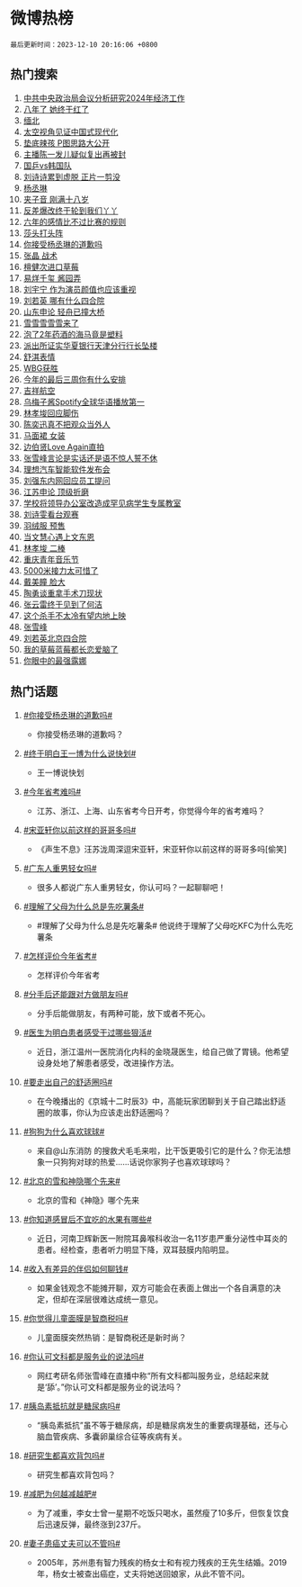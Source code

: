 # 微博热榜

`最后更新时间：2023-12-10 20:16:06 +0800`

## 热门搜索

1. [中共中央政治局会议分析研究2024年经济工作](https://m.weibo.cn/search?containerid=100103type%3D1%26t%3D10%26q%3D%23%E4%B8%AD%E5%85%B1%E4%B8%AD%E5%A4%AE%E6%94%BF%E6%B2%BB%E5%B1%80%E4%BC%9A%E8%AE%AE%E5%88%86%E6%9E%90%E7%A0%94%E7%A9%B62024%E5%B9%B4%E7%BB%8F%E6%B5%8E%E5%B7%A5%E4%BD%9C%23&stream_entry_id=51&isnewpage=1&extparam=seat%3D1%26c_type%3D51%26dgr%3D0%26q%3D%2523%25E4%25B8%25AD%25E5%2585%25B1%25E4%25B8%25AD%25E5%25A4%25AE%25E6%2594%25BF%25E6%25B2%25BB%25E5%25B1%2580%25E4%25BC%259A%25E8%25AE%25AE%25E5%2588%2586%25E6%259E%2590%25E7%25A0%2594%25E7%25A9%25B62024%25E5%25B9%25B4%25E7%25BB%258F%25E6%25B5%258E%25E5%25B7%25A5%25E4%25BD%259C%2523%26cate%3D10103%26filter_type%3Drealtimehot%26stream_entry_id%3D51%26pos%3D0%26display_time%3D1702210563%26pre_seqid%3D17022105638530746583)
1. [八年了 她终于红了](https://m.weibo.cn/search?containerid=100103type%3D1%26t%3D10%26q%3D%E5%85%AB%E5%B9%B4%E4%BA%86+%E5%A5%B9%E7%BB%88%E4%BA%8E%E7%BA%A2%E4%BA%86&stream_entry_id=31&isnewpage=1&extparam=seat%3D1%26c_type%3D31%26dgr%3D0%26q%3D%25E5%2585%25AB%25E5%25B9%25B4%25E4%25BA%2586%2520%25E5%25A5%25B9%25E7%25BB%2588%25E4%25BA%258E%25E7%25BA%25A2%25E4%25BA%2586%26flag%3D2%26filter_type%3Drealtimehot%26pos%3D0%26stream_entry_id%3D31%26band_rank%3D1%26realpos%3D1%26lcate%3D5001%26cate%3D5001%26display_time%3D1702210563%26pre_seqid%3D17022105638530746583)
1. [缅北](https://m.weibo.cn/search?containerid=100103type%3D1%26t%3D10%26q%3D%E7%BC%85%E5%8C%97&stream_entry_id=31&isnewpage=1&extparam=seat%3D1%26c_type%3D31%26dgr%3D0%26q%3D%25E7%25BC%2585%25E5%258C%2597%26flag%3D1%26filter_type%3Drealtimehot%26pos%3D1%26stream_entry_id%3D31%26band_rank%3D2%26realpos%3D2%26lcate%3D5001%26cate%3D5001%26display_time%3D1702210563%26pre_seqid%3D17022105638530746583)
1. [太空视角见证中国式现代化](https://m.weibo.cn/search?containerid=100103type%3D1%26t%3D10%26q%3D%23%E5%A4%AA%E7%A9%BA%E8%A7%86%E8%A7%92%E8%A7%81%E8%AF%81%E4%B8%AD%E5%9B%BD%E5%BC%8F%E7%8E%B0%E4%BB%A3%E5%8C%96%23&stream_entry_id=31&isnewpage=1&extparam=seat%3D1%26c_type%3D31%26dgr%3D0%26q%3D%2523%25E5%25A4%25AA%25E7%25A9%25BA%25E8%25A7%2586%25E8%25A7%2592%25E8%25A7%2581%25E8%25AF%2581%25E4%25B8%25AD%25E5%259B%25BD%25E5%25BC%258F%25E7%258E%25B0%25E4%25BB%25A3%25E5%258C%2596%2523%26flag%3D0%26filter_type%3Drealtimehot%26pos%3D2%26stream_entry_id%3D31%26band_rank%3D3%26realpos%3D3%26lcate%3D5001%26cate%3D5001%26display_time%3D1702210563%26pre_seqid%3D17022105638530746583)
1. [垫底辣孩 P图思路大公开](https://m.weibo.cn/search?containerid=100103type%3D1%26t%3D10%26q%3D%E5%9E%AB%E5%BA%95%E8%BE%A3%E5%AD%A9+P%E5%9B%BE%E6%80%9D%E8%B7%AF%E5%A4%A7%E5%85%AC%E5%BC%80&stream_entry_id=31&isnewpage=1&extparam=seat%3D1%26c_type%3D31%26dgr%3D0%26q%3D%25E5%259E%25AB%25E5%25BA%2595%25E8%25BE%25A3%25E5%25AD%25A9%2520P%25E5%259B%25BE%25E6%2580%259D%25E8%25B7%25AF%25E5%25A4%25A7%25E5%2585%25AC%25E5%25BC%2580%26flag%3D1%26filter_type%3Drealtimehot%26pos%3D3%26stream_entry_id%3D31%26band_rank%3D4%26realpos%3D4%26lcate%3D5001%26cate%3D5001%26display_time%3D1702210563%26pre_seqid%3D17022105638530746583)
1. [主播陈一发儿疑似复出再被封](https://m.weibo.cn/search?containerid=100103type%3D1%26t%3D10%26q%3D%23%E4%B8%BB%E6%92%AD%E9%99%88%E4%B8%80%E5%8F%91%E5%84%BF%E7%96%91%E4%BC%BC%E5%A4%8D%E5%87%BA%E5%86%8D%E8%A2%AB%E5%B0%81%23&stream_entry_id=31&isnewpage=1&extparam=seat%3D1%26c_type%3D31%26dgr%3D0%26q%3D%2523%25E4%25B8%25BB%25E6%2592%25AD%25E9%2599%2588%25E4%25B8%2580%25E5%258F%2591%25E5%2584%25BF%25E7%2596%2591%25E4%25BC%25BC%25E5%25A4%258D%25E5%2587%25BA%25E5%2586%258D%25E8%25A2%25AB%25E5%25B0%2581%2523%26flag%3D1%26filter_type%3Drealtimehot%26pos%3D4%26stream_entry_id%3D31%26band_rank%3D5%26realpos%3D5%26lcate%3D5001%26cate%3D5001%26display_time%3D1702210563%26pre_seqid%3D17022105638530746583)
1. [国乒vs韩国队](https://m.weibo.cn/search?containerid=100103type%3D1%26t%3D10%26q%3D%23%E5%9B%BD%E4%B9%92vs%E9%9F%A9%E5%9B%BD%E9%98%9F%23&stream_entry_id=31&isnewpage=1&extparam=seat%3D1%26c_type%3D31%26dgr%3D0%26q%3D%2523%25E5%259B%25BD%25E4%25B9%2592vs%25E9%259F%25A9%25E5%259B%25BD%25E9%2598%259F%2523%26flag%3D1%26filter_type%3Drealtimehot%26pos%3D5%26stream_entry_id%3D31%26band_rank%3D6%26realpos%3D6%26lcate%3D5001%26cate%3D5001%26display_time%3D1702210563%26pre_seqid%3D17022105638530746583)
1. [刘诗诗累到虚脱 正片一剪没](https://m.weibo.cn/search?containerid=100103type%3D1%26t%3D10%26q%3D%E5%88%98%E8%AF%97%E8%AF%97%E7%B4%AF%E5%88%B0%E8%99%9A%E8%84%B1+%E6%AD%A3%E7%89%87%E4%B8%80%E5%89%AA%E6%B2%A1&stream_entry_id=31&isnewpage=1&extparam=seat%3D1%26c_type%3D31%26dgr%3D0%26q%3D%25E5%2588%2598%25E8%25AF%2597%25E8%25AF%2597%25E7%25B4%25AF%25E5%2588%25B0%25E8%2599%259A%25E8%2584%25B1%2520%25E6%25AD%25A3%25E7%2589%2587%25E4%25B8%2580%25E5%2589%25AA%25E6%25B2%25A1%26flag%3D1%26filter_type%3Drealtimehot%26pos%3D6%26stream_entry_id%3D31%26band_rank%3D7%26realpos%3D7%26lcate%3D5001%26cate%3D5001%26display_time%3D1702210563%26pre_seqid%3D17022105638530746583)
1. [杨丞琳](https://m.weibo.cn/search?containerid=100103type%3D1%26t%3D10%26q%3D%E6%9D%A8%E4%B8%9E%E7%90%B3&stream_entry_id=31&isnewpage=1&extparam=seat%3D1%26c_type%3D31%26dgr%3D0%26q%3D%25E6%259D%25A8%25E4%25B8%259E%25E7%2590%25B3%26flag%3D1%26filter_type%3Drealtimehot%26pos%3D7%26stream_entry_id%3D31%26band_rank%3D8%26realpos%3D8%26lcate%3D5001%26cate%3D5001%26display_time%3D1702210563%26pre_seqid%3D17022105638530746583)
1. [夹子音 刚满十八岁](https://m.weibo.cn/search?containerid=100103type%3D1%26t%3D10%26q%3D%E5%A4%B9%E5%AD%90%E9%9F%B3+%E5%88%9A%E6%BB%A1%E5%8D%81%E5%85%AB%E5%B2%81&stream_entry_id=31&isnewpage=1&extparam=seat%3D1%26c_type%3D31%26dgr%3D0%26q%3D%25E5%25A4%25B9%25E5%25AD%2590%25E9%259F%25B3%2520%25E5%2588%259A%25E6%25BB%25A1%25E5%258D%2581%25E5%2585%25AB%25E5%25B2%2581%26flag%3D2%26filter_type%3Drealtimehot%26pos%3D8%26stream_entry_id%3D31%26band_rank%3D9%26realpos%3D9%26lcate%3D5001%26cate%3D5001%26display_time%3D1702210563%26pre_seqid%3D17022105638530746583)
1. [反差爆改终于轮到我们丫丫](https://m.weibo.cn/search?containerid=100103type%3D1%26t%3D10%26q%3D%23%E5%8F%8D%E5%B7%AE%E7%88%86%E6%94%B9%E7%BB%88%E4%BA%8E%E8%BD%AE%E5%88%B0%E6%88%91%E4%BB%AC%E4%B8%AB%E4%B8%AB%23&stream_entry_id=31&isnewpage=1&extparam=seat%3D1%26c_type%3D31%26dgr%3D0%26q%3D%2523%25E5%258F%258D%25E5%25B7%25AE%25E7%2588%2586%25E6%2594%25B9%25E7%25BB%2588%25E4%25BA%258E%25E8%25BD%25AE%25E5%2588%25B0%25E6%2588%2591%25E4%25BB%25AC%25E4%25B8%25AB%25E4%25B8%25AB%2523%26flag%3D32768%26filter_type%3Drealtimehot%26pos%3D9%26stream_entry_id%3D31%26band_rank%3D10%26realpos%3D10%26lcate%3D5001%26cate%3D5001%26display_time%3D1702210563%26pre_seqid%3D17022105638530746583)
1. [六年的感情比不过比赛的规则](https://m.weibo.cn/search?containerid=100103type%3D1%26t%3D10%26q%3D%E5%85%AD%E5%B9%B4%E7%9A%84%E6%84%9F%E6%83%85%E6%AF%94%E4%B8%8D%E8%BF%87%E6%AF%94%E8%B5%9B%E7%9A%84%E8%A7%84%E5%88%99&stream_entry_id=31&isnewpage=1&extparam=seat%3D1%26c_type%3D31%26dgr%3D0%26q%3D%25E5%2585%25AD%25E5%25B9%25B4%25E7%259A%2584%25E6%2584%259F%25E6%2583%2585%25E6%25AF%2594%25E4%25B8%258D%25E8%25BF%2587%25E6%25AF%2594%25E8%25B5%259B%25E7%259A%2584%25E8%25A7%2584%25E5%2588%2599%26flag%3D2%26filter_type%3Drealtimehot%26pos%3D10%26stream_entry_id%3D31%26band_rank%3D11%26realpos%3D11%26lcate%3D5001%26cate%3D5001%26display_time%3D1702210563%26pre_seqid%3D17022105638530746583)
1. [莎头打头阵](https://m.weibo.cn/search?containerid=100103type%3D1%26t%3D10%26q%3D%E8%8E%8E%E5%A4%B4%E6%89%93%E5%A4%B4%E9%98%B5&stream_entry_id=31&isnewpage=1&extparam=seat%3D1%26c_type%3D31%26dgr%3D0%26q%3D%25E8%258E%258E%25E5%25A4%25B4%25E6%2589%2593%25E5%25A4%25B4%25E9%2598%25B5%26flag%3D1%26filter_type%3Drealtimehot%26pos%3D11%26stream_entry_id%3D31%26band_rank%3D12%26realpos%3D12%26lcate%3D5001%26cate%3D5001%26display_time%3D1702210563%26pre_seqid%3D17022105638530746583)
1. [你接受杨丞琳的道歉吗](https://m.weibo.cn/search?containerid=100103type%3D1%26t%3D10%26q%3D%23%E4%BD%A0%E6%8E%A5%E5%8F%97%E6%9D%A8%E4%B8%9E%E7%90%B3%E7%9A%84%E9%81%93%E6%AD%89%E5%90%97%23&stream_entry_id=31&isnewpage=1&extparam=seat%3D1%26c_type%3D31%26dgr%3D0%26q%3D%2523%25E4%25BD%25A0%25E6%258E%25A5%25E5%258F%2597%25E6%259D%25A8%25E4%25B8%259E%25E7%2590%25B3%25E7%259A%2584%25E9%2581%2593%25E6%25AD%2589%25E5%2590%2597%2523%26flag%3D2%26filter_type%3Drealtimehot%26pos%3D12%26stream_entry_id%3D31%26band_rank%3D13%26realpos%3D13%26lcate%3D5001%26cate%3D5001%26display_time%3D1702210563%26pre_seqid%3D17022105638530746583)
1. [张晶 战术](https://m.weibo.cn/search?containerid=100103type%3D1%26t%3D10%26q%3D%E5%BC%A0%E6%99%B6+%E6%88%98%E6%9C%AF&stream_entry_id=31&isnewpage=1&extparam=seat%3D1%26c_type%3D31%26dgr%3D0%26q%3D%25E5%25BC%25A0%25E6%2599%25B6%2520%25E6%2588%2598%25E6%259C%25AF%26flag%3D1%26filter_type%3Drealtimehot%26pos%3D13%26stream_entry_id%3D31%26band_rank%3D14%26realpos%3D14%26lcate%3D5001%26cate%3D5001%26display_time%3D1702210563%26pre_seqid%3D17022105638530746583)
1. [檀健次进口草莓](https://m.weibo.cn/search?containerid=100103type%3D1%26t%3D10%26q%3D%23%E6%AA%80%E5%81%A5%E6%AC%A1%E8%BF%9B%E5%8F%A3%E8%8D%89%E8%8E%93%23&stream_entry_id=31&isnewpage=1&extparam=seat%3D1%26c_type%3D31%26dgr%3D0%26q%3D%2523%25E6%25AA%2580%25E5%2581%25A5%25E6%25AC%25A1%25E8%25BF%259B%25E5%258F%25A3%25E8%258D%2589%25E8%258E%2593%2523%26flag%3D0%26filter_type%3Drealtimehot%26pos%3D14%26stream_entry_id%3D31%26band_rank%3D15%26realpos%3D15%26lcate%3D5001%26cate%3D5001%26display_time%3D1702210563%26pre_seqid%3D17022105638530746583)
1. [易烊千玺 酱园弄](https://m.weibo.cn/search?containerid=100103type%3D1%26t%3D10%26q%3D%E6%98%93%E7%83%8A%E5%8D%83%E7%8E%BA+%E9%85%B1%E5%9B%AD%E5%BC%84&stream_entry_id=31&isnewpage=1&extparam=seat%3D1%26c_type%3D31%26dgr%3D0%26q%3D%25E6%2598%2593%25E7%2583%258A%25E5%258D%2583%25E7%258E%25BA%2520%25E9%2585%25B1%25E5%259B%25AD%25E5%25BC%2584%26flag%3D0%26filter_type%3Drealtimehot%26pos%3D15%26stream_entry_id%3D31%26band_rank%3D16%26realpos%3D16%26lcate%3D5001%26cate%3D5001%26display_time%3D1702210563%26pre_seqid%3D17022105638530746583)
1. [刘宇宁 作为演员颜值也应该重视](https://m.weibo.cn/search?containerid=100103type%3D1%26t%3D10%26q%3D%E5%88%98%E5%AE%87%E5%AE%81+%E4%BD%9C%E4%B8%BA%E6%BC%94%E5%91%98%E9%A2%9C%E5%80%BC%E4%B9%9F%E5%BA%94%E8%AF%A5%E9%87%8D%E8%A7%86&stream_entry_id=31&isnewpage=1&extparam=seat%3D1%26c_type%3D31%26dgr%3D0%26q%3D%25E5%2588%2598%25E5%25AE%2587%25E5%25AE%2581%2520%25E4%25BD%259C%25E4%25B8%25BA%25E6%25BC%2594%25E5%2591%2598%25E9%25A2%259C%25E5%2580%25BC%25E4%25B9%259F%25E5%25BA%2594%25E8%25AF%25A5%25E9%2587%258D%25E8%25A7%2586%26flag%3D0%26filter_type%3Drealtimehot%26pos%3D16%26stream_entry_id%3D31%26band_rank%3D17%26realpos%3D17%26lcate%3D5001%26cate%3D5001%26display_time%3D1702210563%26pre_seqid%3D17022105638530746583)
1. [刘若英 哪有什么四合院](https://m.weibo.cn/search?containerid=100103type%3D1%26t%3D10%26q%3D%E5%88%98%E8%8B%A5%E8%8B%B1+%E5%93%AA%E6%9C%89%E4%BB%80%E4%B9%88%E5%9B%9B%E5%90%88%E9%99%A2&stream_entry_id=31&isnewpage=1&extparam=seat%3D1%26c_type%3D31%26dgr%3D0%26q%3D%25E5%2588%2598%25E8%258B%25A5%25E8%258B%25B1%2520%25E5%2593%25AA%25E6%259C%2589%25E4%25BB%2580%25E4%25B9%2588%25E5%259B%259B%25E5%2590%2588%25E9%2599%25A2%26flag%3D0%26filter_type%3Drealtimehot%26pos%3D17%26stream_entry_id%3D31%26band_rank%3D18%26realpos%3D18%26lcate%3D5001%26cate%3D5001%26display_time%3D1702210563%26pre_seqid%3D17022105638530746583)
1. [山东申论 轻舟已撞大桥](https://m.weibo.cn/search?containerid=100103type%3D1%26t%3D10%26q%3D%E5%B1%B1%E4%B8%9C%E7%94%B3%E8%AE%BA+%E8%BD%BB%E8%88%9F%E5%B7%B2%E6%92%9E%E5%A4%A7%E6%A1%A5&stream_entry_id=31&isnewpage=1&extparam=seat%3D1%26c_type%3D31%26dgr%3D0%26q%3D%25E5%25B1%25B1%25E4%25B8%259C%25E7%2594%25B3%25E8%25AE%25BA%2520%25E8%25BD%25BB%25E8%2588%259F%25E5%25B7%25B2%25E6%2592%259E%25E5%25A4%25A7%25E6%25A1%25A5%26flag%3D0%26filter_type%3Drealtimehot%26pos%3D18%26stream_entry_id%3D31%26band_rank%3D19%26realpos%3D19%26lcate%3D5001%26cate%3D5001%26display_time%3D1702210563%26pre_seqid%3D17022105638530746583)
1. [雪雪雪雪雪来了](https://m.weibo.cn/search?containerid=100103type%3D1%26t%3D10%26q%3D%23%E9%9B%AA%E9%9B%AA%E9%9B%AA%E9%9B%AA%E9%9B%AA%E6%9D%A5%E4%BA%86%23&stream_entry_id=31&isnewpage=1&extparam=seat%3D1%26c_type%3D31%26dgr%3D0%26q%3D%2523%25E9%259B%25AA%25E9%259B%25AA%25E9%259B%25AA%25E9%259B%25AA%25E9%259B%25AA%25E6%259D%25A5%25E4%25BA%2586%2523%26flag%3D0%26filter_type%3Drealtimehot%26pos%3D19%26stream_entry_id%3D31%26band_rank%3D20%26realpos%3D20%26lcate%3D5001%26cate%3D5001%26display_time%3D1702210563%26pre_seqid%3D17022105638530746583)
1. [泡了2年药酒的海马竟是塑料](https://m.weibo.cn/search?containerid=100103type%3D1%26t%3D10%26q%3D%23%E6%B3%A1%E4%BA%862%E5%B9%B4%E8%8D%AF%E9%85%92%E7%9A%84%E6%B5%B7%E9%A9%AC%E7%AB%9F%E6%98%AF%E5%A1%91%E6%96%99%23&stream_entry_id=31&isnewpage=1&extparam=seat%3D1%26c_type%3D31%26dgr%3D0%26q%3D%2523%25E6%25B3%25A1%25E4%25BA%25862%25E5%25B9%25B4%25E8%258D%25AF%25E9%2585%2592%25E7%259A%2584%25E6%25B5%25B7%25E9%25A9%25AC%25E7%25AB%259F%25E6%2598%25AF%25E5%25A1%2591%25E6%2596%2599%2523%26flag%3D1%26filter_type%3Drealtimehot%26pos%3D20%26stream_entry_id%3D31%26band_rank%3D21%26realpos%3D21%26lcate%3D5001%26cate%3D5001%26display_time%3D1702210563%26pre_seqid%3D17022105638530746583)
1. [派出所证实华夏银行天津分行行长坠楼](https://m.weibo.cn/search?containerid=100103type%3D1%26t%3D10%26q%3D%23%E6%B4%BE%E5%87%BA%E6%89%80%E8%AF%81%E5%AE%9E%E5%8D%8E%E5%A4%8F%E9%93%B6%E8%A1%8C%E5%A4%A9%E6%B4%A5%E5%88%86%E8%A1%8C%E8%A1%8C%E9%95%BF%E5%9D%A0%E6%A5%BC%23&stream_entry_id=31&isnewpage=1&extparam=seat%3D1%26c_type%3D31%26dgr%3D0%26q%3D%2523%25E6%25B4%25BE%25E5%2587%25BA%25E6%2589%2580%25E8%25AF%2581%25E5%25AE%259E%25E5%258D%258E%25E5%25A4%258F%25E9%2593%25B6%25E8%25A1%258C%25E5%25A4%25A9%25E6%25B4%25A5%25E5%2588%2586%25E8%25A1%258C%25E8%25A1%258C%25E9%2595%25BF%25E5%259D%25A0%25E6%25A5%25BC%2523%26flag%3D1%26filter_type%3Drealtimehot%26pos%3D21%26stream_entry_id%3D31%26band_rank%3D22%26realpos%3D22%26lcate%3D5001%26cate%3D5001%26display_time%3D1702210563%26pre_seqid%3D17022105638530746583)
1. [舒淇表情](https://m.weibo.cn/search?containerid=100103type%3D1%26t%3D10%26q%3D%E8%88%92%E6%B7%87%E8%A1%A8%E6%83%85&stream_entry_id=31&isnewpage=1&extparam=seat%3D1%26c_type%3D31%26dgr%3D0%26q%3D%25E8%2588%2592%25E6%25B7%2587%25E8%25A1%25A8%25E6%2583%2585%26flag%3D0%26filter_type%3Drealtimehot%26pos%3D22%26stream_entry_id%3D31%26band_rank%3D23%26realpos%3D23%26lcate%3D5001%26cate%3D5001%26display_time%3D1702210563%26pre_seqid%3D17022105638530746583)
1. [WBG获胜](https://m.weibo.cn/search?containerid=100103type%3D1%26t%3D10%26q%3DWBG%E8%8E%B7%E8%83%9C&stream_entry_id=31&isnewpage=1&extparam=seat%3D1%26c_type%3D31%26dgr%3D0%26q%3DWBG%25E8%258E%25B7%25E8%2583%259C%26flag%3D1%26filter_type%3Drealtimehot%26pos%3D23%26stream_entry_id%3D31%26band_rank%3D24%26realpos%3D24%26lcate%3D5001%26cate%3D5001%26display_time%3D1702210563%26pre_seqid%3D17022105638530746583)
1. [今年的最后三周你有什么安排](https://m.weibo.cn/search?containerid=100103type%3D1%26t%3D10%26q%3D%23%E4%BB%8A%E5%B9%B4%E7%9A%84%E6%9C%80%E5%90%8E%E4%B8%89%E5%91%A8%E4%BD%A0%E6%9C%89%E4%BB%80%E4%B9%88%E5%AE%89%E6%8E%92%23&stream_entry_id=31&isnewpage=1&extparam=seat%3D1%26c_type%3D31%26dgr%3D0%26q%3D%2523%25E4%25BB%258A%25E5%25B9%25B4%25E7%259A%2584%25E6%259C%2580%25E5%2590%258E%25E4%25B8%2589%25E5%2591%25A8%25E4%25BD%25A0%25E6%259C%2589%25E4%25BB%2580%25E4%25B9%2588%25E5%25AE%2589%25E6%258E%2592%2523%26flag%3D32768%26filter_type%3Drealtimehot%26pos%3D24%26stream_entry_id%3D31%26band_rank%3D25%26realpos%3D25%26lcate%3D5001%26cate%3D5001%26display_time%3D1702210563%26pre_seqid%3D17022105638530746583)
1. [吉祥航空](https://m.weibo.cn/search?containerid=100103type%3D1%26t%3D10%26q%3D%E5%90%89%E7%A5%A5%E8%88%AA%E7%A9%BA&stream_entry_id=31&isnewpage=1&extparam=seat%3D1%26c_type%3D31%26dgr%3D0%26q%3D%25E5%2590%2589%25E7%25A5%25A5%25E8%2588%25AA%25E7%25A9%25BA%26flag%3D0%26filter_type%3Drealtimehot%26pos%3D25%26stream_entry_id%3D31%26band_rank%3D26%26realpos%3D26%26lcate%3D5001%26cate%3D5001%26display_time%3D1702210563%26pre_seqid%3D17022105638530746583)
1. [乌梅子酱Spotify全球华语播放第一](https://m.weibo.cn/search?containerid=100103type%3D1%26t%3D10%26q%3D%E4%B9%8C%E6%A2%85%E5%AD%90%E9%85%B1Spotify%E5%85%A8%E7%90%83%E5%8D%8E%E8%AF%AD%E6%92%AD%E6%94%BE%E7%AC%AC%E4%B8%80&stream_entry_id=31&isnewpage=1&extparam=seat%3D1%26c_type%3D31%26dgr%3D0%26q%3D%25E4%25B9%258C%25E6%25A2%2585%25E5%25AD%2590%25E9%2585%25B1Spotify%25E5%2585%25A8%25E7%2590%2583%25E5%258D%258E%25E8%25AF%25AD%25E6%2592%25AD%25E6%2594%25BE%25E7%25AC%25AC%25E4%25B8%2580%26flag%3D1%26filter_type%3Drealtimehot%26pos%3D26%26stream_entry_id%3D31%26band_rank%3D27%26realpos%3D27%26lcate%3D5001%26cate%3D5001%26display_time%3D1702210563%26pre_seqid%3D17022105638530746583)
1. [林孝埈回应脚伤](https://m.weibo.cn/search?containerid=100103type%3D1%26t%3D10%26q%3D%23%E6%9E%97%E5%AD%9D%E5%9F%88%E5%9B%9E%E5%BA%94%E8%84%9A%E4%BC%A4%23&stream_entry_id=31&isnewpage=1&extparam=seat%3D1%26c_type%3D31%26dgr%3D0%26q%3D%2523%25E6%259E%2597%25E5%25AD%259D%25E5%259F%2588%25E5%259B%259E%25E5%25BA%2594%25E8%2584%259A%25E4%25BC%25A4%2523%26flag%3D1%26filter_type%3Drealtimehot%26pos%3D27%26stream_entry_id%3D31%26band_rank%3D28%26realpos%3D28%26lcate%3D5001%26cate%3D5001%26display_time%3D1702210563%26pre_seqid%3D17022105638530746583)
1. [陈奕迅真不把观众当外人](https://m.weibo.cn/search?containerid=100103type%3D1%26t%3D10%26q%3D%23%E9%99%88%E5%A5%95%E8%BF%85%E7%9C%9F%E4%B8%8D%E6%8A%8A%E8%A7%82%E4%BC%97%E5%BD%93%E5%A4%96%E4%BA%BA%23&stream_entry_id=31&isnewpage=1&extparam=seat%3D1%26c_type%3D31%26dgr%3D0%26q%3D%2523%25E9%2599%2588%25E5%25A5%2595%25E8%25BF%2585%25E7%259C%259F%25E4%25B8%258D%25E6%258A%258A%25E8%25A7%2582%25E4%25BC%2597%25E5%25BD%2593%25E5%25A4%2596%25E4%25BA%25BA%2523%26flag%3D1%26filter_type%3Drealtimehot%26pos%3D28%26stream_entry_id%3D31%26band_rank%3D29%26realpos%3D29%26lcate%3D5001%26cate%3D5001%26display_time%3D1702210563%26pre_seqid%3D17022105638530746583)
1. [马面裙 女装](https://m.weibo.cn/search?containerid=100103type%3D1%26t%3D10%26q%3D%E9%A9%AC%E9%9D%A2%E8%A3%99+%E5%A5%B3%E8%A3%85&stream_entry_id=31&isnewpage=1&extparam=seat%3D1%26c_type%3D31%26dgr%3D0%26q%3D%25E9%25A9%25AC%25E9%259D%25A2%25E8%25A3%2599%2520%25E5%25A5%25B3%25E8%25A3%2585%26flag%3D0%26filter_type%3Drealtimehot%26pos%3D29%26stream_entry_id%3D31%26band_rank%3D30%26realpos%3D30%26lcate%3D5001%26cate%3D5001%26display_time%3D1702210563%26pre_seqid%3D17022105638530746583)
1. [边伯贤Love Again直拍](https://m.weibo.cn/search?containerid=100103type%3D1%26t%3D10%26q%3D%E8%BE%B9%E4%BC%AF%E8%B4%A4Love+Again%E7%9B%B4%E6%8B%8D&stream_entry_id=31&isnewpage=1&extparam=seat%3D1%26c_type%3D31%26dgr%3D0%26q%3D%25E8%25BE%25B9%25E4%25BC%25AF%25E8%25B4%25A4Love%2520Again%25E7%259B%25B4%25E6%258B%258D%26flag%3D1%26filter_type%3Drealtimehot%26pos%3D30%26stream_entry_id%3D31%26band_rank%3D31%26realpos%3D31%26lcate%3D5001%26cate%3D5001%26display_time%3D1702210563%26pre_seqid%3D17022105638530746583)
1. [张雪峰言论是实话还是语不惊人誓不休](https://m.weibo.cn/search?containerid=100103type%3D1%26t%3D10%26q%3D%23%E5%BC%A0%E9%9B%AA%E5%B3%B0%E8%A8%80%E8%AE%BA%E6%98%AF%E5%AE%9E%E8%AF%9D%E8%BF%98%E6%98%AF%E8%AF%AD%E4%B8%8D%E6%83%8A%E4%BA%BA%E8%AA%93%E4%B8%8D%E4%BC%91%23&stream_entry_id=31&isnewpage=1&extparam=seat%3D1%26c_type%3D31%26dgr%3D0%26q%3D%2523%25E5%25BC%25A0%25E9%259B%25AA%25E5%25B3%25B0%25E8%25A8%2580%25E8%25AE%25BA%25E6%2598%25AF%25E5%25AE%259E%25E8%25AF%259D%25E8%25BF%2598%25E6%2598%25AF%25E8%25AF%25AD%25E4%25B8%258D%25E6%2583%258A%25E4%25BA%25BA%25E8%25AA%2593%25E4%25B8%258D%25E4%25BC%2591%2523%26flag%3D1%26filter_type%3Drealtimehot%26pos%3D31%26stream_entry_id%3D31%26band_rank%3D32%26realpos%3D32%26lcate%3D5001%26cate%3D5001%26display_time%3D1702210563%26pre_seqid%3D17022105638530746583)
1. [理想汽车智能软件发布会](https://m.weibo.cn/search?containerid=100103type%3D1%26t%3D10%26q%3D%23%E7%90%86%E6%83%B3%E6%B1%BD%E8%BD%A6%E6%99%BA%E8%83%BD%E8%BD%AF%E4%BB%B6%E5%8F%91%E5%B8%83%E4%BC%9A%23&stream_entry_id=31&isnewpage=1&extparam=seat%3D1%26c_type%3D31%26q%3D%2523%25E7%2590%2586%25E6%2583%25B3%25E6%25B1%25BD%25E8%25BD%25A6%25E6%2599%25BA%25E8%2583%25BD%25E8%25BD%25AF%25E4%25BB%25B6%25E5%258F%2591%25E5%25B8%2583%25E4%25BC%259A%2523%26flag%3D0%26filter_type%3Drealtimehot%26pos%3D32%26band_rank%3D33%26dgr%3D0%26realpos%3D33%26cate%3D5001%26lcate%3D5001%26stream_entry_id%3D31%26adid%3D213650%26display_time%3D1702210563%26pre_seqid%3D17022105638530746583)
1. [刘强东内网回应员工提问](https://m.weibo.cn/search?containerid=100103type%3D1%26t%3D10%26q%3D%23%E5%88%98%E5%BC%BA%E4%B8%9C%E5%86%85%E7%BD%91%E5%9B%9E%E5%BA%94%E5%91%98%E5%B7%A5%E6%8F%90%E9%97%AE%23&stream_entry_id=31&isnewpage=1&extparam=seat%3D1%26c_type%3D31%26dgr%3D0%26q%3D%2523%25E5%2588%2598%25E5%25BC%25BA%25E4%25B8%259C%25E5%2586%2585%25E7%25BD%2591%25E5%259B%259E%25E5%25BA%2594%25E5%2591%2598%25E5%25B7%25A5%25E6%258F%2590%25E9%2597%25AE%2523%26flag%3D0%26filter_type%3Drealtimehot%26pos%3D33%26stream_entry_id%3D31%26band_rank%3D34%26realpos%3D34%26lcate%3D5001%26cate%3D5001%26display_time%3D1702210563%26pre_seqid%3D17022105638530746583)
1. [江苏申论 顶级折磨](https://m.weibo.cn/search?containerid=100103type%3D1%26t%3D10%26q%3D%E6%B1%9F%E8%8B%8F%E7%94%B3%E8%AE%BA+%E9%A1%B6%E7%BA%A7%E6%8A%98%E7%A3%A8&stream_entry_id=31&isnewpage=1&extparam=seat%3D1%26c_type%3D31%26dgr%3D0%26q%3D%25E6%25B1%259F%25E8%258B%258F%25E7%2594%25B3%25E8%25AE%25BA%2520%25E9%25A1%25B6%25E7%25BA%25A7%25E6%258A%2598%25E7%25A3%25A8%26flag%3D0%26filter_type%3Drealtimehot%26pos%3D34%26stream_entry_id%3D31%26band_rank%3D35%26realpos%3D35%26lcate%3D5001%26cate%3D5001%26display_time%3D1702210563%26pre_seqid%3D17022105638530746583)
1. [学校将领导办公室改造成罕见病学生专属教室](https://m.weibo.cn/search?containerid=100103type%3D1%26t%3D10%26q%3D%23%E5%AD%A6%E6%A0%A1%E5%B0%86%E9%A2%86%E5%AF%BC%E5%8A%9E%E5%85%AC%E5%AE%A4%E6%94%B9%E9%80%A0%E6%88%90%E7%BD%95%E8%A7%81%E7%97%85%E5%AD%A6%E7%94%9F%E4%B8%93%E5%B1%9E%E6%95%99%E5%AE%A4%23&stream_entry_id=31&isnewpage=1&extparam=seat%3D1%26c_type%3D31%26dgr%3D0%26q%3D%2523%25E5%25AD%25A6%25E6%25A0%25A1%25E5%25B0%2586%25E9%25A2%2586%25E5%25AF%25BC%25E5%258A%259E%25E5%2585%25AC%25E5%25AE%25A4%25E6%2594%25B9%25E9%2580%25A0%25E6%2588%2590%25E7%25BD%2595%25E8%25A7%2581%25E7%2597%2585%25E5%25AD%25A6%25E7%2594%259F%25E4%25B8%2593%25E5%25B1%259E%25E6%2595%2599%25E5%25AE%25A4%2523%26flag%3D32768%26filter_type%3Drealtimehot%26pos%3D35%26stream_entry_id%3D31%26band_rank%3D36%26realpos%3D36%26lcate%3D5001%26cate%3D5001%26display_time%3D1702210563%26pre_seqid%3D17022105638530746583)
1. [刘诗雯看台观赛](https://m.weibo.cn/search?containerid=100103type%3D1%26t%3D10%26q%3D%E5%88%98%E8%AF%97%E9%9B%AF%E7%9C%8B%E5%8F%B0%E8%A7%82%E8%B5%9B&stream_entry_id=31&isnewpage=1&extparam=seat%3D1%26c_type%3D31%26dgr%3D0%26q%3D%25E5%2588%2598%25E8%25AF%2597%25E9%259B%25AF%25E7%259C%258B%25E5%258F%25B0%25E8%25A7%2582%25E8%25B5%259B%26flag%3D1%26filter_type%3Drealtimehot%26pos%3D36%26stream_entry_id%3D31%26band_rank%3D37%26realpos%3D37%26lcate%3D5001%26cate%3D5001%26display_time%3D1702210563%26pre_seqid%3D17022105638530746583)
1. [羽绒服 预售](https://m.weibo.cn/search?containerid=100103type%3D1%26t%3D10%26q%3D%E7%BE%BD%E7%BB%92%E6%9C%8D+%E9%A2%84%E5%94%AE&stream_entry_id=31&isnewpage=1&extparam=seat%3D1%26c_type%3D31%26dgr%3D0%26q%3D%25E7%25BE%25BD%25E7%25BB%2592%25E6%259C%258D%2520%25E9%25A2%2584%25E5%2594%25AE%26flag%3D0%26filter_type%3Drealtimehot%26pos%3D37%26stream_entry_id%3D31%26band_rank%3D38%26realpos%3D38%26lcate%3D5001%26cate%3D5001%26display_time%3D1702210563%26pre_seqid%3D17022105638530746583)
1. [当文慧心遇上文东恩](https://m.weibo.cn/search?containerid=100103type%3D1%26t%3D10%26q%3D%23%E5%BD%93%E6%96%87%E6%85%A7%E5%BF%83%E9%81%87%E4%B8%8A%E6%96%87%E4%B8%9C%E6%81%A9%23&stream_entry_id=31&isnewpage=1&extparam=seat%3D1%26c_type%3D31%26dgr%3D0%26q%3D%2523%25E5%25BD%2593%25E6%2596%2587%25E6%2585%25A7%25E5%25BF%2583%25E9%2581%2587%25E4%25B8%258A%25E6%2596%2587%25E4%25B8%259C%25E6%2581%25A9%2523%26flag%3D1%26filter_type%3Drealtimehot%26pos%3D38%26stream_entry_id%3D31%26band_rank%3D39%26realpos%3D39%26lcate%3D5001%26cate%3D5001%26display_time%3D1702210563%26pre_seqid%3D17022105638530746583)
1. [林孝埈 二棒](https://m.weibo.cn/search?containerid=100103type%3D1%26t%3D10%26q%3D%E6%9E%97%E5%AD%9D%E5%9F%88+%E4%BA%8C%E6%A3%92&stream_entry_id=31&isnewpage=1&extparam=seat%3D1%26c_type%3D31%26dgr%3D0%26q%3D%25E6%259E%2597%25E5%25AD%259D%25E5%259F%2588%2520%25E4%25BA%258C%25E6%25A3%2592%26flag%3D0%26filter_type%3Drealtimehot%26pos%3D39%26stream_entry_id%3D31%26band_rank%3D40%26realpos%3D40%26lcate%3D5001%26cate%3D5001%26display_time%3D1702210563%26pre_seqid%3D17022105638530746583)
1. [重庆青年音乐节](https://m.weibo.cn/search?containerid=100103type%3D1%26t%3D10%26q%3D%E9%87%8D%E5%BA%86%E9%9D%92%E5%B9%B4%E9%9F%B3%E4%B9%90%E8%8A%82&stream_entry_id=31&isnewpage=1&extparam=seat%3D1%26c_type%3D31%26dgr%3D0%26q%3D%25E9%2587%258D%25E5%25BA%2586%25E9%259D%2592%25E5%25B9%25B4%25E9%259F%25B3%25E4%25B9%2590%25E8%258A%2582%26flag%3D1%26filter_type%3Drealtimehot%26pos%3D40%26stream_entry_id%3D31%26band_rank%3D41%26realpos%3D41%26lcate%3D5001%26cate%3D5001%26display_time%3D1702210563%26pre_seqid%3D17022105638530746583)
1. [5000米接力太可惜了](https://m.weibo.cn/search?containerid=100103type%3D1%26t%3D10%26q%3D5000%E7%B1%B3%E6%8E%A5%E5%8A%9B%E5%A4%AA%E5%8F%AF%E6%83%9C%E4%BA%86&stream_entry_id=31&isnewpage=1&extparam=seat%3D1%26c_type%3D31%26dgr%3D0%26q%3D5000%25E7%25B1%25B3%25E6%258E%25A5%25E5%258A%259B%25E5%25A4%25AA%25E5%258F%25AF%25E6%2583%259C%25E4%25BA%2586%26flag%3D1%26filter_type%3Drealtimehot%26pos%3D41%26stream_entry_id%3D31%26band_rank%3D42%26realpos%3D42%26lcate%3D5001%26cate%3D5001%26display_time%3D1702210563%26pre_seqid%3D17022105638530746583)
1. [戴美瞳 脸大](https://m.weibo.cn/search?containerid=100103type%3D1%26t%3D10%26q%3D%E6%88%B4%E7%BE%8E%E7%9E%B3+%E8%84%B8%E5%A4%A7&stream_entry_id=31&isnewpage=1&extparam=seat%3D1%26c_type%3D31%26dgr%3D0%26q%3D%25E6%2588%25B4%25E7%25BE%258E%25E7%259E%25B3%2520%25E8%2584%25B8%25E5%25A4%25A7%26flag%3D0%26filter_type%3Drealtimehot%26pos%3D42%26stream_entry_id%3D31%26band_rank%3D43%26realpos%3D43%26lcate%3D5001%26cate%3D5001%26display_time%3D1702210563%26pre_seqid%3D17022105638530746583)
1. [陶勇谈重拿手术刀现状](https://m.weibo.cn/search?containerid=100103type%3D1%26t%3D10%26q%3D%23%E9%99%B6%E5%8B%87%E8%B0%88%E9%87%8D%E6%8B%BF%E6%89%8B%E6%9C%AF%E5%88%80%E7%8E%B0%E7%8A%B6%23&stream_entry_id=31&isnewpage=1&extparam=seat%3D1%26c_type%3D31%26dgr%3D0%26q%3D%2523%25E9%2599%25B6%25E5%258B%2587%25E8%25B0%2588%25E9%2587%258D%25E6%258B%25BF%25E6%2589%258B%25E6%259C%25AF%25E5%2588%2580%25E7%258E%25B0%25E7%258A%25B6%2523%26flag%3D1%26filter_type%3Drealtimehot%26pos%3D43%26stream_entry_id%3D31%26band_rank%3D44%26realpos%3D44%26lcate%3D5001%26cate%3D5001%26display_time%3D1702210563%26pre_seqid%3D17022105638530746583)
1. [张云雷终于见到了何洁](https://m.weibo.cn/search?containerid=100103type%3D1%26t%3D10%26q%3D%E5%BC%A0%E4%BA%91%E9%9B%B7%E7%BB%88%E4%BA%8E%E8%A7%81%E5%88%B0%E4%BA%86%E4%BD%95%E6%B4%81&stream_entry_id=31&isnewpage=1&extparam=seat%3D1%26c_type%3D31%26dgr%3D0%26q%3D%25E5%25BC%25A0%25E4%25BA%2591%25E9%259B%25B7%25E7%25BB%2588%25E4%25BA%258E%25E8%25A7%2581%25E5%2588%25B0%25E4%25BA%2586%25E4%25BD%2595%25E6%25B4%2581%26flag%3D0%26filter_type%3Drealtimehot%26pos%3D44%26stream_entry_id%3D31%26band_rank%3D45%26realpos%3D45%26lcate%3D5001%26cate%3D5001%26display_time%3D1702210563%26pre_seqid%3D17022105638530746583)
1. [这个杀手不太冷有望内地上映](https://m.weibo.cn/search?containerid=100103type%3D1%26t%3D10%26q%3D%23%E8%BF%99%E4%B8%AA%E6%9D%80%E6%89%8B%E4%B8%8D%E5%A4%AA%E5%86%B7%E6%9C%89%E6%9C%9B%E5%86%85%E5%9C%B0%E4%B8%8A%E6%98%A0%23&stream_entry_id=31&isnewpage=1&extparam=seat%3D1%26c_type%3D31%26dgr%3D0%26q%3D%2523%25E8%25BF%2599%25E4%25B8%25AA%25E6%259D%2580%25E6%2589%258B%25E4%25B8%258D%25E5%25A4%25AA%25E5%2586%25B7%25E6%259C%2589%25E6%259C%259B%25E5%2586%2585%25E5%259C%25B0%25E4%25B8%258A%25E6%2598%25A0%2523%26flag%3D0%26filter_type%3Drealtimehot%26pos%3D45%26stream_entry_id%3D31%26band_rank%3D46%26realpos%3D46%26lcate%3D5001%26cate%3D5001%26display_time%3D1702210563%26pre_seqid%3D17022105638530746583)
1. [张雪峰](https://m.weibo.cn/search?containerid=100103type%3D1%26t%3D10%26q%3D%E5%BC%A0%E9%9B%AA%E5%B3%B0&stream_entry_id=31&isnewpage=1&extparam=seat%3D1%26c_type%3D31%26dgr%3D0%26q%3D%25E5%25BC%25A0%25E9%259B%25AA%25E5%25B3%25B0%26flag%3D0%26filter_type%3Drealtimehot%26pos%3D46%26stream_entry_id%3D31%26band_rank%3D47%26realpos%3D47%26lcate%3D5001%26cate%3D5001%26display_time%3D1702210563%26pre_seqid%3D17022105638530746583)
1. [刘若英北京四合院](https://m.weibo.cn/search?containerid=100103type%3D1%26t%3D10%26q%3D%E5%88%98%E8%8B%A5%E8%8B%B1%E5%8C%97%E4%BA%AC%E5%9B%9B%E5%90%88%E9%99%A2&stream_entry_id=31&isnewpage=1&extparam=seat%3D1%26c_type%3D31%26dgr%3D0%26q%3D%25E5%2588%2598%25E8%258B%25A5%25E8%258B%25B1%25E5%258C%2597%25E4%25BA%25AC%25E5%259B%259B%25E5%2590%2588%25E9%2599%25A2%26flag%3D0%26filter_type%3Drealtimehot%26pos%3D47%26stream_entry_id%3D31%26band_rank%3D48%26realpos%3D48%26lcate%3D5001%26cate%3D5001%26display_time%3D1702210563%26pre_seqid%3D17022105638530746583)
1. [我的草莓蓝莓都长恋爱脑了](https://m.weibo.cn/search?containerid=100103type%3D1%26t%3D10%26q%3D%E6%88%91%E7%9A%84%E8%8D%89%E8%8E%93%E8%93%9D%E8%8E%93%E9%83%BD%E9%95%BF%E6%81%8B%E7%88%B1%E8%84%91%E4%BA%86&stream_entry_id=31&isnewpage=1&extparam=seat%3D1%26c_type%3D31%26dgr%3D0%26q%3D%25E6%2588%2591%25E7%259A%2584%25E8%258D%2589%25E8%258E%2593%25E8%2593%259D%25E8%258E%2593%25E9%2583%25BD%25E9%2595%25BF%25E6%2581%258B%25E7%2588%25B1%25E8%2584%2591%25E4%25BA%2586%26flag%3D1%26filter_type%3Drealtimehot%26pos%3D48%26stream_entry_id%3D31%26band_rank%3D49%26realpos%3D49%26lcate%3D5001%26cate%3D5001%26display_time%3D1702210563%26pre_seqid%3D17022105638530746583)
1. [你眼中的最强露娜](https://m.weibo.cn/search?containerid=100103type%3D1%26t%3D10%26q%3D%23%E4%BD%A0%E7%9C%BC%E4%B8%AD%E7%9A%84%E6%9C%80%E5%BC%BA%E9%9C%B2%E5%A8%9C%23&stream_entry_id=31&isnewpage=1&extparam=seat%3D1%26c_type%3D31%26dgr%3D0%26q%3D%2523%25E4%25BD%25A0%25E7%259C%25BC%25E4%25B8%25AD%25E7%259A%2584%25E6%259C%2580%25E5%25BC%25BA%25E9%259C%25B2%25E5%25A8%259C%2523%26flag%3D0%26filter_type%3Drealtimehot%26pos%3D49%26stream_entry_id%3D31%26band_rank%3D50%26realpos%3D50%26lcate%3D5001%26cate%3D5001%26display_time%3D1702210563%26pre_seqid%3D17022105638530746583)

## 热门话题

1. [#你接受杨丞琳的道歉吗#](https://m.weibo.cn/search?containerid=231522type%3D1%26t%3D10%26q%3D%23%E4%BD%A0%E6%8E%A5%E5%8F%97%E6%9D%A8%E4%B8%9E%E7%90%B3%E7%9A%84%E9%81%93%E6%AD%89%E5%90%97%23&stream_entry_id=128&isnewpage=1&extparam=seat%3D1%26dgr%3D0%26unitid%3D1702199502482%26c_type%3D128%26lcate%3D5004%26cate%3D5004%26pos%3D1-0-0%26display_time%3D1702210566%26pre_seqid%3D17022105663960735742)
    - 你接受杨丞琳的道歉吗？

1. [#终于明白王一博为什么说快划#](https://m.weibo.cn/search?containerid=231522type%3D1%26t%3D10%26q%3D%23%E7%BB%88%E4%BA%8E%E6%98%8E%E7%99%BD%E7%8E%8B%E4%B8%80%E5%8D%9A%E4%B8%BA%E4%BB%80%E4%B9%88%E8%AF%B4%E5%BF%AB%E5%88%92%23&stream_entry_id=128&isnewpage=1&extparam=seat%3D1%26dgr%3D0%26unitid%3D1702180616596%26c_type%3D128%26lcate%3D5004%26cate%3D5004%26pos%3D1-0-1%26display_time%3D1702210566%26pre_seqid%3D17022105663960735742)
    - 王一博说快划

1. [#今年省考难吗#](https://m.weibo.cn/search?containerid=231522type%3D1%26t%3D10%26q%3D%23%E4%BB%8A%E5%B9%B4%E7%9C%81%E8%80%83%E9%9A%BE%E5%90%97%23&stream_entry_id=128&isnewpage=1&extparam=seat%3D1%26dgr%3D0%26unitid%3D1702184230311%26c_type%3D128%26lcate%3D5004%26cate%3D5004%26pos%3D1-0-2%26display_time%3D1702210566%26pre_seqid%3D17022105663960735742)
    - 江苏、浙江、上海、山东省考今日开考，你觉得今年的省考难吗？

1. [#宋亚轩你以前这样的哥哥多吗#](https://m.weibo.cn/search?containerid=231522type%3D1%26t%3D10%26q%3D%23%E5%AE%8B%E4%BA%9A%E8%BD%A9%E4%BD%A0%E4%BB%A5%E5%89%8D%E8%BF%99%E6%A0%B7%E7%9A%84%E5%93%A5%E5%93%A5%E5%A4%9A%E5%90%97%23&stream_entry_id=128&isnewpage=1&extparam=seat%3D1%26dgr%3D0%26unitid%3D1702201320888%26c_type%3D128%26lcate%3D5004%26cate%3D5004%26pos%3D1-0-3%26display_time%3D1702210566%26pre_seqid%3D17022105663960735742)
    - 《声生不息》汪苏泷周深逗宋亚轩，宋亚轩你以前这样的哥哥多吗[偷笑] ​

1. [#广东人重男轻女吗#](https://m.weibo.cn/search?containerid=231522type%3D1%26t%3D10%26q%3D%23%E5%B9%BF%E4%B8%9C%E4%BA%BA%E9%87%8D%E7%94%B7%E8%BD%BB%E5%A5%B3%E5%90%97%23&stream_entry_id=128&isnewpage=1&extparam=seat%3D1%26dgr%3D0%26unitid%3D1702194105940%26c_type%3D128%26lcate%3D5004%26cate%3D5004%26pos%3D1-0-4%26display_time%3D1702210566%26pre_seqid%3D17022105663960735742)
    - 很多人都说广东人重男轻女，你认可吗？一起聊聊吧！

1. [#理解了父母为什么总是先吃薯条#](https://m.weibo.cn/search?containerid=231522type%3D1%26t%3D10%26q%3D%23%E7%90%86%E8%A7%A3%E4%BA%86%E7%88%B6%E6%AF%8D%E4%B8%BA%E4%BB%80%E4%B9%88%E6%80%BB%E6%98%AF%E5%85%88%E5%90%83%E8%96%AF%E6%9D%A1%23&stream_entry_id=128&isnewpage=1&extparam=seat%3D1%26dgr%3D0%26unitid%3D1702198609948%26c_type%3D128%26lcate%3D5004%26cate%3D5004%26pos%3D1-0-5%26display_time%3D1702210566%26pre_seqid%3D17022105663960735742)
    - #理解了父母为什么总是先吃薯条# 他说终于理解了父母吃KFC为什么先吃薯条

1. [#怎样评价今年省考#](https://m.weibo.cn/search?containerid=231522type%3D1%26t%3D10%26q%3D%23%E6%80%8E%E6%A0%B7%E8%AF%84%E4%BB%B7%E4%BB%8A%E5%B9%B4%E7%9C%81%E8%80%83%23&stream_entry_id=128&isnewpage=1&extparam=seat%3D1%26dgr%3D0%26unitid%3D1702208205888%26c_type%3D128%26lcate%3D5004%26cate%3D5004%26pos%3D1-0-6%26display_time%3D1702210566%26pre_seqid%3D17022105663960735742)
    - 怎样评价今年省考

1. [#分手后还能跟对方做朋友吗#](https://m.weibo.cn/search?containerid=231522type%3D1%26t%3D10%26q%3D%23%E5%88%86%E6%89%8B%E5%90%8E%E8%BF%98%E8%83%BD%E8%B7%9F%E5%AF%B9%E6%96%B9%E5%81%9A%E6%9C%8B%E5%8F%8B%E5%90%97%23&stream_entry_id=128&isnewpage=1&extparam=seat%3D1%26dgr%3D0%26unitid%3D1702179739955%26c_type%3D128%26lcate%3D5004%26cate%3D5004%26pos%3D1-0-7%26display_time%3D1702210566%26pre_seqid%3D17022105663960735742)
    - 分手后能做朋友，有两种可能，放下或者不死心。

1. [#医生为明白患者感受干过哪些狠活#](https://m.weibo.cn/search?containerid=231522type%3D1%26t%3D10%26q%3D%23%E5%8C%BB%E7%94%9F%E4%B8%BA%E6%98%8E%E7%99%BD%E6%82%A3%E8%80%85%E6%84%9F%E5%8F%97%E5%B9%B2%E8%BF%87%E5%93%AA%E4%BA%9B%E7%8B%A0%E6%B4%BB%23&stream_entry_id=128&isnewpage=1&extparam=seat%3D1%26dgr%3D0%26unitid%3D1702171917473%26c_type%3D128%26lcate%3D5004%26cate%3D5004%26pos%3D1-0-8%26display_time%3D1702210566%26pre_seqid%3D17022105663960735742)
    - 近日，浙江温州一医院消化内科的金晓晟医生，给自己做了胃镜。他希望设身处地了解患者感受，改进操作方法。

1. [#要走出自己的舒适圈吗#](https://m.weibo.cn/search?containerid=231522type%3D1%26t%3D10%26q%3D%23%E8%A6%81%E8%B5%B0%E5%87%BA%E8%87%AA%E5%B7%B1%E7%9A%84%E8%88%92%E9%80%82%E5%9C%88%E5%90%97%23&stream_entry_id=128&isnewpage=1&extparam=seat%3D1%26dgr%3D0%26unitid%3D1702129648892%26c_type%3D128%26lcate%3D5004%26cate%3D5004%26pos%3D1-0-9%26display_time%3D1702210566%26pre_seqid%3D17022105663960735742)
    - 在今晚播出的《京城十二时辰3》中，高能玩家团聊到关于自己踏出舒适圈的故事，你认为应该走出舒适圈吗？

1. [#狗狗为什么喜欢球球#](https://m.weibo.cn/search?containerid=231522type%3D1%26t%3D10%26q%3D%23%E7%8B%97%E7%8B%97%E4%B8%BA%E4%BB%80%E4%B9%88%E5%96%9C%E6%AC%A2%E7%90%83%E7%90%83%23&stream_entry_id=128&isnewpage=1&extparam=seat%3D1%26dgr%3D0%26unitid%3D1702208530348%26c_type%3D128%26lcate%3D5004%26cate%3D5004%26pos%3D1-0-10%26display_time%3D1702210566%26pre_seqid%3D17022105663960735742)
    - 来自@山东消防 的搜救犬毛毛来啦，比干饭更吸引它的是什么？你无法想象一只狗狗对球的热爱……话说你家狗子也喜欢球球吗？

1. [#北京的雪和神隐哪个先来#](https://m.weibo.cn/search?containerid=231522type%3D1%26t%3D10%26q%3D%23%E5%8C%97%E4%BA%AC%E7%9A%84%E9%9B%AA%E5%92%8C%E7%A5%9E%E9%9A%90%E5%93%AA%E4%B8%AA%E5%85%88%E6%9D%A5%23&stream_entry_id=128&isnewpage=1&extparam=seat%3D1%26dgr%3D0%26unitid%3D1702209436654%26c_type%3D128%26lcate%3D5004%26cate%3D5004%26pos%3D1-0-11%26display_time%3D1702210566%26pre_seqid%3D17022105663960735742)
    - 北京的雪和《神隐》哪个先来

1. [#你知道感冒后不宜吃的水果有哪些#](https://m.weibo.cn/search?containerid=231522type%3D1%26t%3D10%26q%3D%23%E4%BD%A0%E7%9F%A5%E9%81%93%E6%84%9F%E5%86%92%E5%90%8E%E4%B8%8D%E5%AE%9C%E5%90%83%E7%9A%84%E6%B0%B4%E6%9E%9C%E6%9C%89%E5%93%AA%E4%BA%9B%23&stream_entry_id=128&isnewpage=1&extparam=seat%3D1%26dgr%3D0%26unitid%3D1702165031438%26c_type%3D128%26lcate%3D5004%26cate%3D5004%26pos%3D1-0-12%26display_time%3D1702210566%26pre_seqid%3D17022105663960735742)
    - 近日，河南卫辉新医一附院耳鼻喉科收治一名11岁患严重分泌性中耳炎的患者。经检查，患者听力明显下降，双耳鼓膜内陷明显。

1. [#收入有差异的伴侣如何聊钱#](https://m.weibo.cn/search?containerid=231522type%3D1%26t%3D10%26q%3D%23%E6%94%B6%E5%85%A5%E6%9C%89%E5%B7%AE%E5%BC%82%E7%9A%84%E4%BC%B4%E4%BE%A3%E5%A6%82%E4%BD%95%E8%81%8A%E9%92%B1%23&stream_entry_id=128&isnewpage=1&extparam=seat%3D1%26dgr%3D0%26unitid%3D1702080140990%26c_type%3D128%26lcate%3D5004%26cate%3D5004%26pos%3D1-0-13%26display_time%3D1702210566%26pre_seqid%3D17022105663960735742)
    - 如果金钱观念不能摊开聊，双方可能会在表面上做出一个各自满意的决定，但却在深层很难达成统一意见。

1. [#你觉得儿童面膜是智商税吗#](https://m.weibo.cn/search?containerid=231522type%3D1%26t%3D10%26q%3D%23%E4%BD%A0%E8%A7%89%E5%BE%97%E5%84%BF%E7%AB%A5%E9%9D%A2%E8%86%9C%E6%98%AF%E6%99%BA%E5%95%86%E7%A8%8E%E5%90%97%23&stream_entry_id=128&isnewpage=1&extparam=seat%3D1%26dgr%3D0%26unitid%3D1702105347513%26c_type%3D128%26lcate%3D5004%26cate%3D5004%26pos%3D1-0-14%26display_time%3D1702210566%26pre_seqid%3D17022105663960735742)
    - 儿童面膜突然热销：是智商税还是新时尚？

1. [#你认可文科都是服务业的说法吗#](https://m.weibo.cn/search?containerid=231522type%3D1%26t%3D10%26q%3D%23%E4%BD%A0%E8%AE%A4%E5%8F%AF%E6%96%87%E7%A7%91%E9%83%BD%E6%98%AF%E6%9C%8D%E5%8A%A1%E4%B8%9A%E7%9A%84%E8%AF%B4%E6%B3%95%E5%90%97%23&stream_entry_id=128&isnewpage=1&extparam=seat%3D1%26dgr%3D0%26unitid%3D1702126341901%26c_type%3D128%26lcate%3D5004%26cate%3D5004%26pos%3D1-0-15%26display_time%3D1702210566%26pre_seqid%3D17022105663960735742)
    - 网红考研名师张雪峰在直播中称“所有文科都叫服务业，总结起来就是‘舔’。”你认可文科都是服务业的说法吗？

1. [#胰岛素抵抗就是糖尿病吗#](https://m.weibo.cn/search?containerid=231522type%3D1%26t%3D10%26q%3D%23%E8%83%B0%E5%B2%9B%E7%B4%A0%E6%8A%B5%E6%8A%97%E5%B0%B1%E6%98%AF%E7%B3%96%E5%B0%BF%E7%97%85%E5%90%97%23&stream_entry_id=128&isnewpage=1&extparam=seat%3D1%26dgr%3D0%26unitid%3D1702164713761%26c_type%3D128%26lcate%3D5004%26cate%3D5004%26pos%3D1-0-16%26display_time%3D1702210566%26pre_seqid%3D17022105663960735742)
    - “胰岛素抵抗”虽不等于糖尿病，却是糖尿病发生的重要病理基础，还与心脑血管疾病、多囊卵巢综合征等疾病有关。

1. [#研究生都喜欢背包吗#](https://m.weibo.cn/search?containerid=231522type%3D1%26t%3D10%26q%3D%23%E7%A0%94%E7%A9%B6%E7%94%9F%E9%83%BD%E5%96%9C%E6%AC%A2%E8%83%8C%E5%8C%85%E5%90%97%23&stream_entry_id=128&isnewpage=1&extparam=seat%3D1%26dgr%3D0%26unitid%3D1702174018376%26c_type%3D128%26lcate%3D5004%26cate%3D5004%26pos%3D1-0-17%26display_time%3D1702210566%26pre_seqid%3D17022105663960735742)
    - 研究生都喜欢背包吗？

1. [#减肥为何越减越肥#](https://m.weibo.cn/search?containerid=231522type%3D1%26t%3D10%26q%3D%23%E5%87%8F%E8%82%A5%E4%B8%BA%E4%BD%95%E8%B6%8A%E5%87%8F%E8%B6%8A%E8%82%A5%23&stream_entry_id=128&isnewpage=1&extparam=seat%3D1%26dgr%3D0%26unitid%3D1702179421558%26c_type%3D128%26lcate%3D5004%26cate%3D5004%26pos%3D1-0-18%26display_time%3D1702210566%26pre_seqid%3D17022105663960735742)
    - 为了减重，李女士曾一星期不吃饭只喝水，虽然瘦了10多斤，但恢复饮食后迅速反弹，最终涨到237斤。

1. [#妻子患癌丈夫可以不管吗#](https://m.weibo.cn/search?containerid=231522type%3D1%26t%3D10%26q%3D%23%E5%A6%BB%E5%AD%90%E6%82%A3%E7%99%8C%E4%B8%88%E5%A4%AB%E5%8F%AF%E4%BB%A5%E4%B8%8D%E7%AE%A1%E5%90%97%23&stream_entry_id=128&isnewpage=1&extparam=seat%3D1%26dgr%3D0%26unitid%3D1702197715939%26c_type%3D128%26lcate%3D5004%26cate%3D5004%26pos%3D1-0-19%26display_time%3D1702210566%26pre_seqid%3D17022105663960735742)
    - 2005年，苏州患有智力残疾的杨女士和有视力残疾的王先生结婚。2019年，杨女士被查出癌症，丈夫将她送回娘家，从此不管不问。


